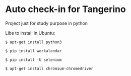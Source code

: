# Auto check-in for Tangerino
 Project just for study purpose in python


Libs to install in Ubuntu:

```
$ apt-get install python3
```
```
$ pip install workalendar
```
```
$ pip install -U selenium
```
```
$ apt-get install chromium-chromedriver
```


